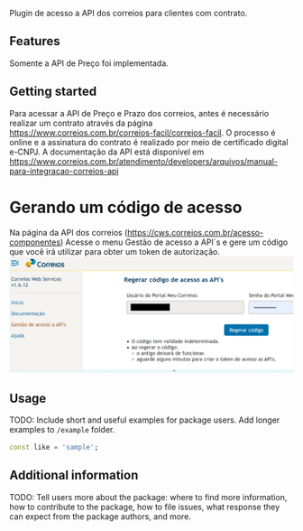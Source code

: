 <!--
This README describes the package. If you publish this package to pub.dev,
this README's contents appear on the landing page for your package.

For information about how to write a good package README, see the guide for
[writing package pages](https://dart.dev/guides/libraries/writing-package-pages).

For general information about developing packages, see the Dart guide for
[creating packages](https://dart.dev/guides/libraries/create-library-packages)
and the Flutter guide for
[developing packages and plugins](https://flutter.dev/developing-packages).
-->

Plugin de acesso a API dos correios para clientes com contrato.
## Features
Somente a API de Preço foi implementada.


## Getting started

Para acessar a API de Preço e Prazo dos correios, antes é necessário realizar um contrato através da página https://www.correios.com.br/correios-facil/correios-facil. O processo é online e a assinatura do contrato é realizado por meio de certificado digital e-CNPJ.
A documentação da API está disponível em https://www.correios.com.br/atendimento/developers/arquivos/manual-para-integracao-correios-api

# Gerando um código de acesso
Na página da API dos correios (https://cws.correios.com.br/acesso-componentes) Acesse o menu Gestão de acesso a API´s e gere um código que você irá utilizar para obter um token de autorização. 
![Alt text](image-1.png)



## Usage

TODO: Include short and useful examples for package users. Add longer examples
to `/example` folder.

```dart
const like = 'sample';
```

## Additional information

TODO: Tell users more about the package: where to find more information, how to
contribute to the package, how to file issues, what response they can expect
from the package authors, and more.
